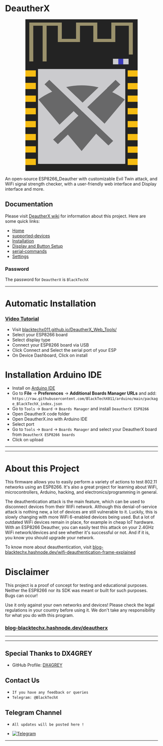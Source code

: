 # DeautherX
<p align="center">
<img src="https://raw.githubusercontent.com/BlackTechX011/DeautherX/DeautherX_V1/img/DeautherX.png" alt="DeautherX" width="370" height="500">
</p>

An open-source ESP8266_Deauther with customizable Evil Twin attack, and WiFi signal strength checker, with a user-friendly web interface and Display interface and more.              

## Documentation
Please visit [DeautherX wiki](https://github.com/BlackTechX011/DeautherX/wiki/) for information about this project. Here are some quick links:
- [Home](https://github.com/BlackTechX011/DeautherX/wiki)
- [supported‐devices](https://github.com/BlackTechX011/DeautherX/wiki/supported‐devices)
- [Installation](https://github.com/BlackTechX011/DeautherX/wiki/Installation)
- [Display and Button Setup](https://github.com/BlackTechX011/DeautherX/wiki/Display-and-button-Setup)
- [serial‐commands](https://github.com/BlackTechX011/DeautherX/wiki/serial‐commands)
- [Settings](https://github.com/BlackTechX011/DeautherX/wiki/Settings)

### Password
The password for `DeautherX` is `BlackTechX`
___
# Automatic Installation
### [Video Tutorial](https://www.youtube.com/watch?v=qQUHb2XycNw)
- Visit [blacktechx011.github.io/DeautherX_Web_Tools/](https://blacktechx011.github.io/DeautherX_Web_Tools/)
- Select your ESP8266 board
- Select display type
- Connect your ESP8266 board via USB
- Click Connect and Select the serial port of your ESP
- On Device Dashboard, Click on install

# Installation Arduino IDE
- Install on [Arduino IDE](https://www.arduino.cc/en/Main/Software)  
- Go to **File** -> **Preferences** -> **Additional Boards Manager URLs** and add:  
  `https://raw.githubusercontent.com/BlackTechX011/arduino/main/package_BlackTechX_index.json`  
- Go to `Tools` -> `Board` -> `Boards Manager` and install `DeautherX ESP8266`
- Open DeautherX code folder
- Open DeautherX.ino with Arduino IDE
- Select port
- Go to `Tools` -> `Board` -> `Boards Manager` and select your DeautherX board from `DeautherX ESP8266 boards`
- Click on upload

___
___
# About this Project
This firmware allows you to easily perform a variety of actions to test 802.11 networks using an ESP8266. It's also a great project for learning about WiFi, microcontrollers, Arduino, hacking, and electronics/programming in general.

The deauthentication attack is the main feature, which can be used to disconnect devices from their WiFi network.
Although this denial-of-service attack is nothing new, a lot of devices are still vulnerable to it. Luckily, this is slowly changing with more WiFi 6-enabled devices being used. But a lot of outdated WiFi devices remain in place, for example in cheap IoT hardware. With an ESP8266 Deauther, you can easily test this attack on your 2.4GHz WiFi network/devices and see whether it's successful or not. And if it is, you know you should upgrade your network.

To know more about deauthentication, visit [blog-blacktechx.hashnode.dev/wifi-deauthentication-frame-explained](https://blog-blacktechx.hashnode.dev/wifi-deauthentication-frame-explained)

# Disclaimer
This project is a proof of concept for testing and educational purposes.
Neither the ESP8266 nor its SDK was meant or built for such purposes. Bugs can occur!

Use it only against your own networks and devices!
Please check the legal regulations in your country before using it.
We don't take any responsibility for what you do with this program.

### [blog-blacktechx.hashnode.dev/deautherx](https://blog-blacktechx.hashnode.dev/deautherx)
___
___
## Special Thanks to DX4GREY

- GitHub Profile: [DX4GREY](https://github.com/DX4GREY/)
## Contact Us
* `If you have any feedback or queries`
* `Telegram: @BlackTechX`
## Telegram Channel

* `All updates will be posted here !` 
- [![Telegram](https://img.shields.io/badge/Chat-Telegram-blue?style=for-the-badge&logo=telegram)](https://t.me/BlackTechXTeam)


___



